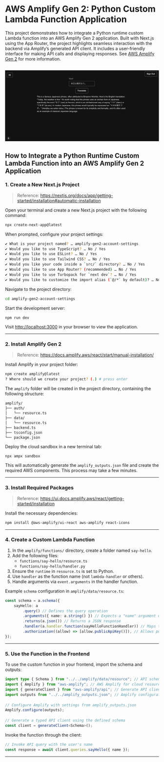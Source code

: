 # AWS Amplify Gen 2: Python Custom Lambda Function Application

This project demonstrates how to integrate a Python runtime custom Lambda function into an AWS Amplify Gen 2 application. Built with Next.js using the App Router, the project highlights seamless interaction with the backend via Amplify’s generated API client. It includes a user-friendly interface for making API calls and displaying responses. See [AWS Amplify Gen 2](https://docs.amplify.aws/nextjs/build-a-backend/functions/custom-functions/) for more information.

![Demonstration](./LangChainDemo.png)
---

## How to Integrate a Python Runtime Custom Lambda Function into an AWS Amplify Gen 2 Application

### 1. Create a New Next.js Project

> Reference: https://nextjs.org/docs/app/getting-started/installation#automatic-installation

Open your terminal and create a new Next.js project with the following command:

```bash
npx create-next-app@latest
```

When prompted, configure your project settings:

```bash
✔ What is your project named? … amplify-gen2-account-settings
✔ Would you like to use TypeScript? … No / Yes
✔ Would you like to use ESLint? … No / Yes
✔ Would you like to use Tailwind CSS? … No / Yes
✔ Would you like your code inside a `src/` directory? … No / Yes
✔ Would you like to use App Router? (recommended) … No / Yes
✔ Would you like to use Turbopack for `next dev`? … No / Yes
✔ Would you like to customize the import alias (`@/*` by default)? … No / Yes
```

Navigate to the project directory:

```bash
cd amplify-gen2-account-settings
```

Start the development server:

```bash
npm run dev
```

Visit [http://localhost:3000](http://localhost:3000/) in your browser to view the application.

---

### 2. Install Amplify Gen 2

> Reference: https://docs.amplify.aws/react/start/manual-installation/

Install Amplify in your project folder:

```bash
npm create amplify@latest
? Where should we create your project? (.) # press enter
```

The `amplify` folder will be created in the project directory, containing the following structure:

```
amplify/
├── auth/
│   └── resource.ts
├── data/
│   └── resource.ts
├── backend.ts
├── tsconfig.json
└── package.json
```

Deploy the cloud sandbox in a new terminal tab:

```bash
npx ampx sandbox
```

This will automatically generate the `amplify_outputs.json` file and create the required AWS components. This process may take a few minutes.

---

### 3. Install Required Packages

> Reference: https://ui.docs.amplify.aws/react/getting-started/installation

Install the necessary dependencies:

```bash
npm install @aws-amplify/ui-react aws-amplify react-icons
```

---

### 4. Create a Custom Lambda Function

1. In the `amplify/functions/` directory, create a folder named `say-hello`.
2. Add the following files:
    - `functions/say-hello/resource.ts`
    - `functions/say-hello/handler.py`
3. Ensure the `runtime` in `resource.ts` is set to Python.
4. Use `handler` as the function name (not `lambda-handler` or others).
5. Handle arguments via `event.arguments` in the handler function.

Example `schema` configuration in `amplify/data/resource.ts`:

```typescript
const schema = a.schema({
    sayHello: a
        .query() // Defines the query operation
        .arguments({ name: a.string() }) // Expects a "name" argument of type string
        .returns(a.json()) // Returns a JSON response
        .handler(a.handler.function(sayHelloFunctionHandler)) // Maps to the Lambda function handler
        .authorization((allow) => [allow.publicApiKey()]), // Allows public API key access
});
```

---

### 5. Use the Function in the Frontend

To use the custom function in your frontend, import the schema and outputs:

```typescript
import type { Schema } from "../../amplify/data/resource"; // API schema type definition
import { Amplify } from "aws-amplify"; // AWS Amplify for cloud resource interaction
import { generateClient } from "aws-amplify/api"; // Generate API client for Amplify
import outputs from "../../amplify_outputs.json"; // Amplify configuration

// Configure Amplify with settings from amplify_outputs.json
Amplify.configure(outputs);

// Generate a typed API client using the defined schema
const client = generateClient<Schema>();
```

Invoke the function through the client:

```typescript
// Invoke API query with the user's name
const response = await client.queries.sayHello({ name });
```

---